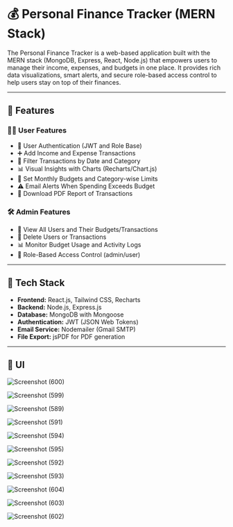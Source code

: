 # 💰 Personal Finance Tracker (MERN Stack)

The Personal Finance Tracker is a web-based application built with the MERN stack (MongoDB, Express, React, Node.js) that empowers users to manage their income, expenses, and budgets in one place. It provides rich data visualizations, smart alerts, and secure role-based access control to help users stay on top of their finances.

---

## 🚀 Features

### 🧑‍💼 User Features

- 🔐 User Authentication (JWT and Role Base)
- ➕ Add Income and Expense Transactions
- 📆 Filter Transactions by Date and Category
- 📊 Visual Insights with Charts (Recharts/Chart.js)
- 💸 Set Monthly Budgets and Category-wise Limits
- ⚠️ Email Alerts When Spending Exceeds Budget
- 🧾 Download PDF Report of Transactions

### 🛠️ Admin Features

- 👤 View All Users and Their Budgets/Transactions
- 🧹 Delete Users or Transactions
- 📊 Monitor Budget Usage and Activity Logs
- 🔐 Role-Based Access Control (admin/user)

---

## 🧱 Tech Stack

- **Frontend:** React.js, Tailwind CSS, Recharts
- **Backend:** Node.js, Express.js
- **Database:** MongoDB with Mongoose
- **Authentication:** JWT (JSON Web Tokens)
- **Email Service:** Nodemailer (Gmail SMTP)
- **File Export:** jsPDF for PDF generation

---

## 📂 UI

![Screenshot (600)](https://github.com/user-attachments/assets/c753c19b-438b-47bd-877d-74a3880a58f8)

![Screenshot (599)](https://github.com/user-attachments/assets/564b0ae3-2def-4505-b05c-d06d35665eb6)

![Screenshot (589)](https://github.com/user-attachments/assets/95ed8a86-47dd-4a1d-9aeb-8bd6d7a4a95c)

![Screenshot (591)](https://github.com/user-attachments/assets/50288534-b5ab-4d02-b988-2a682568c9dd)

![Screenshot (594)](https://github.com/user-attachments/assets/de8b0091-3ecf-4e99-8a04-2439799c41e9)

![Screenshot (595)](https://github.com/user-attachments/assets/53af04a6-3d0d-4eea-9c08-a1f35657d391)

![Screenshot (592)](https://github.com/user-attachments/assets/1f9c5fde-553f-471b-b84b-d1409fae6e1d)

![Screenshot (593)](https://github.com/user-attachments/assets/f5c3c3c8-c1bb-4db6-aab4-98f2f3cf62aa)

![Screenshot (604)](https://github.com/user-attachments/assets/c755e80a-4a4d-481a-8d0e-88ad180fb2a4)

![Screenshot (603)](https://github.com/user-attachments/assets/40a043f5-3b9d-42aa-b17d-343706bfee65)

![Screenshot (602)](https://github.com/user-attachments/assets/6b4a59bd-49d5-44e2-8b88-63039111894d)
